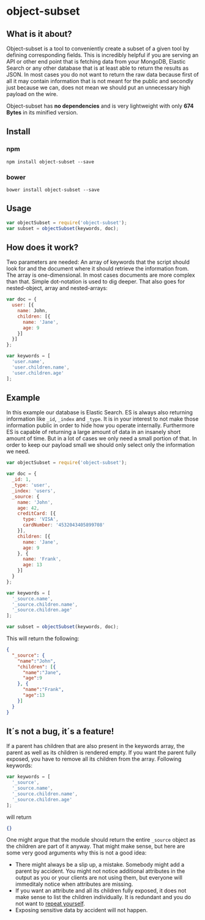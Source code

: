 # object-subset

## What is it about?

Object-subset is a tool to conveniently create a subset of a given tool by defining corresponding fields. This is incredibly helpful if you are serving an API or other end point that is fetching data from your MongoDB, Elastic Search or any other database that is at least able to return the results as JSON. In most cases you do not want to return the raw data because first of all it may contain information that is not meant for the public and secondly just because we can, does not mean we should put an unnecessary high payload on the wire.

Object-subset has **no dependencies** and is very lightweight with only **674 Bytes** in its minified version.

## Install

### npm

```
npm install object-subset --save
```

### bower

```
bower install object-subset --save
```

## Usage

```javascript
var objectSubset = require('object-subset');
var subset = objectSubset(keywords, doc);
```

## How does it work?

Two parameters are needed: An array of keywords that the script should look for and the document where it should retrieve the information from. The array is one-dimensional. In most cases documents are more complex than that. Simple dot-notation is used to dig deeper. That also goes for nested-object, array and nested-arrays:

```javascript
var doc = {
  user: [{
    name: John,
    children: [{
      name: 'Jane',
      age: 9
    }]
  }]
};

var keywords = [
  'user.name',
  'user.children.name',
  'user.children.age'
];
```

## Example

In this example our database is Elastic Search. ES is always also returning information like `_id`, `_index` and `_type`. It is in your interest to not make those information public in order to hide how you operate internally. Furthermore ES is capable of returning a large amount of data in an insanely short amount of time. But in a lot of cases we only need a small portion of that. In order to keep our payload small we should only select only the information we need.

```javascript
var objectSubset = require('object-subset');

var doc = {
  _id: 1,
  _type: 'user',
  _index: 'users',
  _source: {
    name: 'John',
    age: 42,
    creditCard: [{
      type: 'VISA',
      cardNumber: '4532043405899708'
    }],
    children: [{
      name: 'Jane',
      age: 9
    }, {
      name: 'Frank',
      age: 13
    }]
  }
};

var keywords = [
  '_source.name',
  '_source.children.name',
  '_source.children.age'
];

var subset = objectSubset(keywords, doc);
```

This will return the following:

```json
{
  "_source": {
    "name":"John",
    "children": [{
      "name":"Jane",
      "age":9
    }, {
      "name":"Frank",
      "age":13
    }]
  }
}
```

## It´s not a bug, it´s a feature!

If a parent has children that are also present in the keywords array, the parent as well as its children is rendered empty. If you want the parent fully exposed, you have to remove all its children from the array. Following keywords:

```javascript
var keywords = [
  '_source',
  '_source.name',
  '_source.children.name',
  '_source.children.age'
];
```

will return

```json
{}
```

One might argue that the module should return the entire `_source` object as the children are part of it anyway. That might make sense, but here are some very good arguments why this is not a good idea:

- There might always be a slip up, a mistake. Somebody might add a parent by accident. You might not notice additional attributes in the output as you or your clients are not using them, but everyone will immeditaly notice when attributes are missing.
- If you want an attribute and all its children fully exposed, it does not make sense to list the children individually. It is redundant and you do not want to [repeat yourself](http://en.wikipedia.org/wiki/Don%27t_repeat_yourself).
- Exposing sensitive data by accident will not happen.
